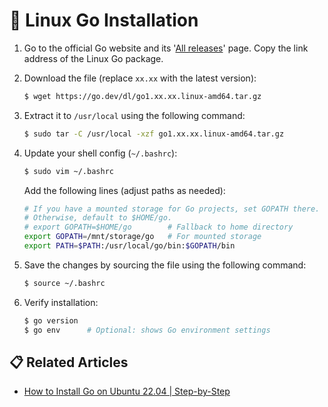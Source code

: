 # 💭 Linux Go Installation

1. Go to the official Go website and its '[All releases](https://go.dev/dl/)' page. Copy the link address of the Linux Go package.

2. Download the file (replace `xx.xx` with the latest version):

    ```bash
    $ wget https://go.dev/dl/go1.xx.xx.linux-amd64.tar.gz
    ```

3. Extract it to `/usr/local` using the following command:

    ```bash
    $ sudo tar -C /usr/local -xzf go1.xx.xx.linux-amd64.tar.gz
    ```

4. Update your shell config (`~/.bashrc`):

    ```bash
    $ sudo vim ~/.bashrc
    ```

    Add the following lines (adjust paths as needed):
    ```bash
    # If you have a mounted storage for Go projects, set GOPATH there.
    # Otherwise, default to $HOME/go.
    # export GOPATH=$HOME/go        # Fallback to home directory
    export GOPATH=/mnt/storage/go   # For mounted storage
    export PATH=$PATH:/usr/local/go/bin:$GOPATH/bin
    ```

5. Save the changes by sourcing the file using the following command:

    ```bash
    $ source ~/.bashrc
    ```

6. Verify installation:

    ```bash
    $ go version
    $ go env      # Optional: shows Go environment settings
    ```

## 📋 Related Articles
* [How to Install Go on Ubuntu 22.04 | Step-by-Step](https://www.cherryservers.com/blog/install-go-ubuntu)